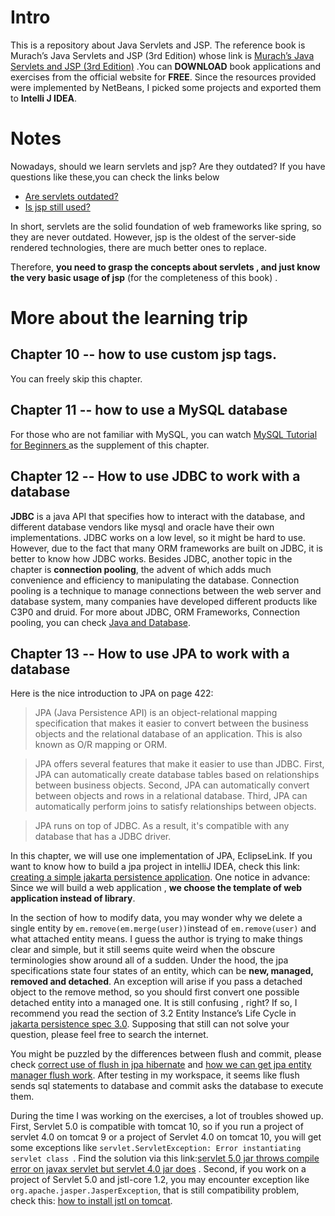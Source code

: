 # Intro
This is a repository about  Java Servlets and JSP. The reference book is Murach’s Java Servlets and JSP (3rd Edition)
whose link is [Murach’s Java Servlets and JSP (3rd Edition)](https://www.murach.com/shop-books/java-programming-books/murach-s-java-servlets-and-jsp-3rd-edition-detail)
.You can **DOWNLOAD** book applications and exercises from the official website  for **FREE**.
Since the resources provided were implemented by NetBeans, I picked some projects and exported them to **Intelli J IDEA**.


# Notes
Nowadays, should we learn servlets and jsp? Are they outdated? If you have questions like these,you can check the links below
- [Are servlets outdated?](https://www.quora.com/Are-servlets-outdated)
- [Is jsp still used?](https://www.quora.com/Is-JSP-used-JSP-is-almost-unused-nowadays-but-Spring-Boot-is-very-popular-nowadays-and-it-uses-JS-Is-JSP-popular-or-not)

In short, servlets are the solid foundation of web frameworks like spring, so they are never outdated. However, jsp is the oldest of the server-side rendered technologies, 
there are much better ones to replace.

Therefore, **you need to grasp the concepts about servlets , and just know the very basic usage of jsp** (for the completeness of this book) .


# More about the learning trip

## Chapter 10 -- how to use custom jsp tags.
You can freely skip this chapter.

## Chapter 11 -- how to use a MySQL database
For those who are not familiar with MySQL, you can watch [MySQL Tutorial for Beginners ](https://www.youtube.com/watch?v=7S_tz1z_5bA) as 
the supplement of this chapter.

## Chapter 12 -- How to use JDBC to work with a database

 **JDBC** is a java API that specifies how to interact with the database, and 
different database vendors like mysql and oracle have their  own implementations. JDBC works on a low level, so it might be hard to use. 
However, due to the fact that many ORM frameworks are built on JDBC, it is better to know how JDBC works. Besides JDBC, another topic in 
the chapter is **connection pooling**,  the advent of which adds much convenience and efficiency to manipulating the database.
Connection pooling is a technique to manage connections between the web server and database system, many companies have developed different products like C3P0 and druid.
For more about JDBC, ORM Frameworks, Connection pooling, you can check  [Java and Database](https://www.marcobehler.com/guides/java-databases).

## Chapter 13 -- How to use JPA to work with a database
Here is the nice introduction to JPA on page 422:
> JPA (Java Persistence API) is an object-relational mapping specification that makes it easier to convert between the business objects and 
> the relational database of an application. This is also known as O/R mapping or ORM. 

> JPA offers several features that make it easier to use than JDBC. First, JPA can automatically create database tables based on relationships
> between business objects. Second, JPA can automatically convert between objects and rows in a relational database. 
> Third, JPA can automatically perform joins to satisfy relationships between objects. 

> JPA runs on top of JDBC. As a result, it's compatible with any database that has a JDBC driver.

In this chapter, we will use one implementation of JPA, EclipseLink. If you want to know how to  build a jpa project in intelliJ IDEA, check this link: 
[creating a simple jakarta persistence application](https://blog.jetbrains.com/idea/2021/02/creating-a-simple-jakarta-persistence-application/).
One notice in advance: Since we will build a web application , **we choose the template of web application instead of library**.

In the section of how to modify data, you may wonder why we delete a single entity by  `em.remove(em.merge(user))`instead of `em.remove(user)` and 
what attached entity means. I guess the author is trying to make things clear and simple, but it still seems quite weird  when the obscure terminologies show
around all of a sudden. Under the hood, the jpa specifications state four states of an entity, which can be **new, managed, removed and detached**. An 
exception will arise if you pass a detached object to the remove method, so you should first convert one possible detached entity into a managed one. It
is still confusing , right?  If so, I recommend you read the section of 3.2 Entity Instance’s Life Cycle in
[jakarta persistence spec 3.0](https://jakarta.ee/specifications/persistence/3.0/jakarta-persistence-spec-3.0.pdf).
Supposing that still can not solve your question, please feel free to search the internet.

You might be puzzled by the differences between flush and commit, please check [correct use of flush in jpa hibernate](https://stackoverflow.com/questions/4275111/correct-use-of-flush-in-jpa-hibernate)
and [how we can get jpa entity manager flush work](https://stackoverflow.com/questions/8863725/how-we-can-get-jpa-entitymanager-flush-work). After testing in
my workspace, it seems like flush sends sql statements to database and commit asks the database to execute them.

During the time I was working on the exercises, a lot of troubles showed up. First, Servlet 5.0 is compatible with tomcat 10, so if you run a project of servlet 4.0 
on tomcat 9 or a project of Servlet 4.0 on tomcat 10, you will get some exceptions like `servlet.ServletException: Error instantiating servlet class `. Find the 
solution via this link:[servlet 5.0 jar throws compile error on javax servlet but servlet 4.0 jar does](https://stackoverflow.com/questions/64387472/servlet-5-0-jar-throws-compile-error-on-javax-servlet-but-servlet-4-0-jar-does)
. Second, if you work on a project of Servlet 5.0 and jstl-core 1.2, you may encounter exception like `org.apache.jasper.JasperException`, that is still 
compatibility  problem, check this: [how to install jstl on tomcat](https://stackoverflow.com/questions/4928271/how-to-install-jstl-it-fails-with-the-absolute-uri-cannot-be-resolved-or-una).







